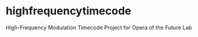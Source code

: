 highfrequencytimecode
=====================

High-Frequency Modulation Timecode Project for Opera of the Future Lab
